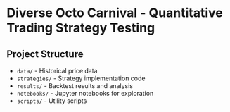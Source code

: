 # Diverse Octo Carnival - Quantitative Trading Strategy Testing

## Project Structure
- `data/` - Historical price data
- `strategies/` - Strategy implementation code
- `results/` - Backtest results and analysis
- `notebooks/` - Jupyter notebooks for exploration
- `scripts/` - Utility scripts

